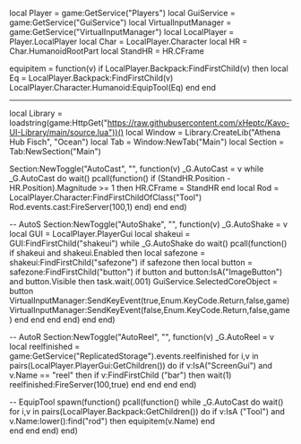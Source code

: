 local Player = game:GetService("Players")
local GuiService = game:GetService("GuiService")
local VirtualInputManager = game:GetService("VirtualInputManager")
local LocalPlayer = Player.LocalPlayer
local Char = LocalPlayer.Character
local HR = Char.HumanoidRootPart
local StandHR = HR.CFrame

equipitem = function(v)
    if LocalPlayer.Backpack:FindFirstChild(v) then
        local Eq = LocalPlayer.Backpack:FindFirstChild(v)
		LocalPlayer.Character.Humanoid:EquipTool(Eq)
	end
end

----

local Library = loadstring(game:HttpGet("https://raw.githubusercontent.com/xHeptc/Kavo-UI-Library/main/source.lua"))()
local Window = Library.CreateLib("Athena Hub Fisch", "Ocean")
local Tab = Window:NewTab("Main")
local Section = Tab:NewSection("Main")

Section:NewToggle("AutoCast", "", function(v)
    _G.AutoCast = v
while _G.AutoCast do wait()
    pcall(function()
    if (StandHR.Position - HR.Position).Magnitude >= 1 then
    HR.CFrame = StandHR
end
local Rod = LocalPlayer.Character:FindFirstChildOfClass("Tool")
    Rod.events.cast:FireServer(100,1)
	    end)
	end
end)

-- AutoS
Section:NewToggle("AutoShake", "", function(v)
    _G.AutoShake = v
local GUI = LocalPlayer.PlayerGui
local shakeui = GUI:FindFirstChild("shakeui")
    while _G.AutoShake do wait()
	    pcall(function()
    if shakeui and shakeui.Enabled then
        local safezone = shakeui:FindFirstChild("safezone")
    if safezone then
		local button = safezone:FindFirstChild("button")
	if button and button:IsA("ImageButton") and button.Visible then
	task.wait(.001)
        GuiService.SelectedCoreObject = button
        VirtualInputManager:SendKeyEvent(true,Enum.KeyCode.Return,false,game)
        VirtualInputManager:SendKeyEvent(false,Enum.KeyCode.Return,false,game)
                    end	
	            end
            end
		end)
    end
end)

-- AutoR
Section:NewToggle("AutoReel", "", function(v)
     _G.AutoReel = v
local reelfinished = game:GetService("ReplicatedStorage").events.reelfinished
for i,v in pairs(LocalPlayer.PlayerGui:GetChildren()) do
    if v:IsA("ScreenGui") and v.Name == "reel" then
	    if v:FindFirstChild ("bar") then
		wait(1)
            reelfinished:FireServer(100,true)
        end
    end
end
end)

-- EquipTool
spawn(function()
    pcall(function()
    while _G.AutoCast do wait()
for i,v in pairs(LocalPlayer.Backpack:GetChildren()) do
    if v:IsA ("Tool") and v.Name:lower():find("rod") then
        equipitem(v.Name)
                end    
            end
        end
    end)
end)
